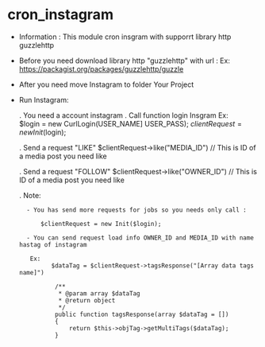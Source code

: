 # cron_instagram
- Information : This module cron insgram with supporrt library http guzzlehttp

- Before you need download library http "guzzlehttp" with url :
 Ex: https://packagist.org/packages/guzzlehttp/guzzle

- After you need move Instagram to folder Your Project 

- Run Instagram:
    
    . You need a account instagram
    . Call function login Insgram
        Ex:  
         $login = new CurlLogin(USER_NAME] USER_PASS);
         $clientRequest = new Init($login);
         
    . Send a request "LIKE"
         $clientRequest->like("MEDIA_ID") // This is ID of a media post you need like
    
    . Send a request "FOLLOW"
       $clientRequest->like("OWNER_ID") // This is ID of a media post you need like    
    
    . Note: 
            
        - You has send more requests for jobs so you needs only call :

            $clientRequest = new Init($login);
            
        - You can send request load info OWNER_ID and MEDIA_ID with name hastag of instagram
     
         Ex: 
               $dataTag = $clientRequest->tagsResponse("[Array data tags name]")    
        
                /**
                 * @param array $dataTag
                 * @return object
                 */
                public function tagsResponse(array $dataTag = [])
                {
                    return $this->objTag->getMultiTags($dataTag);
                }
        